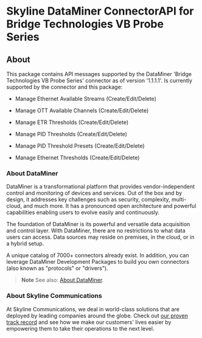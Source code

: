 # Skyline DataMiner ConnectorAPI for Bridge Technologies VB Probe Series

## About
This package contains API messages supported by the DataMiner 'Bridge Technologies VB Probe Series' connector as of version '1.1.1.1'.
Is currently supported by the connector and this package:

- Manage Ethernet Available Streams (Create/Edit/Delete)
- Manage OTT Available Channels (Create/Edit/Delete)

- Manage ETR Thresholds (Create/Edit/Delete)
- Manage PID Thresholds (Create/Edit/Delete)
- Manage PID Threshold Presets (Create/Edit/Delete)
- Manage Ethernet Thresholds (Create/Edit/Delete)


### About DataMiner

DataMiner is a transformational platform that provides vendor-independent control and monitoring of devices and services. Out of the box and by design, it addresses key challenges such as security, complexity, multi-cloud, and much more. It has a pronounced open architecture and powerful capabilities enabling users to evolve easily and continuously.

The foundation of DataMiner is its powerful and versatile data acquisition and control layer. With DataMiner, there are no restrictions to what data users can access. Data sources may reside on premises, in the cloud, or in a hybrid setup.

A unique catalog of 7000+ connectors already exist. In addition, you can leverage DataMiner Development Packages to build you own connectors (also known as "protocols" or "drivers").

> **Note**
> See also: [About DataMiner](https://aka.dataminer.services/about-dataminer).

### About Skyline Communications

At Skyline Communications, we deal in world-class solutions that are deployed by leading companies around the globe. Check out [our proven track record](https://aka.dataminer.services/about-skyline) and see how we make our customers' lives easier by empowering them to take their operations to the next level.

<!-- Uncomment below and add more info to provide more information about how to use this package. -->
<!-- ## Getting Started -->

